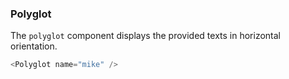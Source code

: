 ### Polyglot

The `polyglot` component displays the provided texts in horizontal orientation.

```typescript jsx
<Polyglot name="mike" />
```
